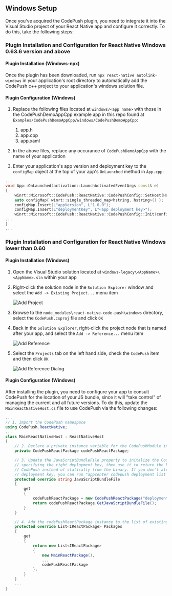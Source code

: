 ## Windows Setup

Once you've acquired the CodePush plugin, you need to integrate it into the Visual Studio project of your React Native app and configure it correctly. To do this, take the following steps:

### Plugin Installation and Configuration for React Native Windows 0.63.6 version and above

#### Plugin Installation (Windows-npx)

Once the plugin has been downloaded, run `npx react-native autolink-windows` in your application's root directory to automatically add the CodePush c++ project to your application's windows solution file.

#### Plugin Configuration (Windows)

1. Replace the following files located at `windows/<app name>` with those in the CodePushDemoAppCpp example app in this repo found at `Examples/CodePushDemoAppCpp/windows/CodePushDemoAppCpp`:
   1. app.h
   2. app.cpp
   3. app.xaml

2. In the above files, replace any occurance of `CodePushDemoAppCpp` with the name of your application

3. Enter your application's app version and deployment key to the `configMap` object at the top of your app's `OnLaunched` method in `App.cpp`:

```c++
...
void App::OnLaunched(activation::LaunchActivatedEventArgs const& e)
{
    winrt::Microsoft::CodePush::ReactNative::CodePushConfig::SetHost(Host());
    auto configMap{ winrt::single_threaded_map<hstring, hstring>() };
    configMap.Insert(L"appVersion", L"1.0.0");
    configMap.Insert(L"deploymentKey", L"<app deployment key>");
    winrt::Microsoft::CodePush::ReactNative::CodePushConfig::Init(configMap);
...
}
...
```

### Plugin Installation and Configuration for React Native Windows lower than 0.60

#### Plugin Installation (Windows)

1. Open the Visual Studio solution located at `windows-legacy\<AppName>\<AppName>.sln` within your app

2. Right-click the solution node in the `Solution Explorer` window and select the `Add -> Existing Project...` menu item

   ![Add Project](https://cloud.githubusercontent.com/assets/116461/14467164/ddf6312e-008e-11e6-8a10-44a8b44b5dfc.PNG)

3. Browse to the `node_modules\react-native-code-push\windows` directory, select the `CodePush.csproj` file and click `OK`

4. Back in the `Solution Explorer`, right-click the project node that is named after your app, and select the `Add -> Reference...` menu item

   ![Add Reference](https://cloud.githubusercontent.com/assets/116461/14467154/d833bc98-008e-11e6-8e95-09864b1f05ef.PNG)

5. Select the `Projects` tab on the left hand side, check the `CodePush` item and then click `OK`

   ![Add Reference Dialog](https://cloud.githubusercontent.com/assets/116461/14467147/cb805b6e-008e-11e6-964f-f856c59b65af.PNG)

#### Plugin Configuration (Windows)

After installing the plugin, you need to configure your app to consult CodePush for the location of your JS bundle, since it will "take control" of managing the current and all future versions. To do this, update the `MainReactNativeHost.cs` file to use CodePush via the following changes:

```c#
...
// 1. Import the CodePush namespace
using CodePush.ReactNative;
...
class MainReactNativeHost : ReactNativeHost
{
    // 2. Declare a private instance variable for the CodePushModule instance.
    private CodePushReactPackage codePushReactPackage;

    // 3. Update the JavaScriptBundleFile property to initalize the CodePush runtime,
    // specifying the right deployment key, then use it to return the bundle URL from
    // CodePush instead of statically from the binary. If you don't already have your
    // deployment key, you can run "appcenter codepush deployment list -a <ownerName>/<appName> -k" to retrieve it.
    protected override string JavaScriptBundleFile
    {
        get
        {
            codePushReactPackage = new CodePushReactPackage("deployment-key-here", this);
            return codePushReactPackage.GetJavaScriptBundleFile();
        }
    }

    // 4. Add the codePushReactPackage instance to the list of existing packages.
    protected override List<IReactPackage> Packages
    {
        get
        {
            return new List<IReactPackage>
            {
                new MainReactPackage(),
                ...
                codePushReactPackage
            };
        }
    }
    ...
}
```
